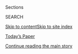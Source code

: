 <div id="app">

<div>

<div class="NYTAppHideMasthead css-zz1s19 e1suatyy0">

<div class="section css-ui9rw0 e1suatyy2">

<div class="css-11hrj97 er09x8g0">

<div class="css-6n7j50">

</div>

<span class="css-1dv1kvn">Sections</span>

<div class="css-10488qs">

<span class="css-1dv1kvn">SEARCH</span>

</div>

[Skip to content](#site-content)[Skip to site
index](#site-index)

</div>

<div class="css-10698na e1huz5gh0">

</div>

</div>

<div id="masthead-bar-one" class="section hasLinks css-15hmgas e1csuq9d3">

<div class="css-uqyvli e1csuq9d0">

</div>

<div class="css-1uqjmks e1csuq9d1">

</div>

<div class="css-9e9ivx">

[](https://myaccount.nytimes3xbfgragh.onion/auth/login?response_type=cookie&client_id=vi)

</div>

<div class="css-1bvtpon e1csuq9d2">

[Today’s Paper](https://www.nytimes3xbfgragh.onion/section/todayspaper)

</div>

</div>

</div>

</div>

<div data-aria-hidden="false">

<div id="site-content" data-role="main">

<div class="css-1ffjgkm">

</div>

<div id="top-wrapper" class="css-15p45cc eaca97t0" type="top">

<div id="top-slug" class="css-19x0jxb eaca97t1" hidden="">

Advertisement

</div>

[Continue reading the main
story](#after-top)

<div class="ad top-wrapper" style="text-align:center;height:100%;display:block;min-height:90px">

<div id="top" class="place-ad" data-position="top" data-size-key="top">

</div>

</div>

<div id="after-top">

</div>

</div>

<div id="collection-the-82320-issue" class="section css-15h4p1b e9abtgs0">

<div class="css-1j21atc e1svk9qx1">

<div class="css-fmiefx e1svk9qx2">

<div class="css-1hk7r2m eu54l5x0">

<div id="sponsor-wrapper" class="css-7a1pgi eaca97t0" type="sponsor" hidden="">

<div id="sponsor-slug" class="css-1l4mleb eaca97t1" hidden="">

Supported by

</div>

[Continue reading the main
story](#after-sponsor)

<div id="sponsor" class="ad sponsor-wrapper" style="text-align:left;height:100%;display:block">

</div>

<div id="after-sponsor">

</div>

</div>

</div>

### <span class="css-15smmd5 ezz4tcd1">[Magazine](/section/magazine)</span>

</div>

<div class="css-nfcc9b e1svk9qx3">

<div class="css-vl9dhg e1svk9qx5">

<div class="css-1nrhkj6 e1svk9qx6">

# The 8.23.20 Issue

<div class="follow-button-placeholder" data-collection-id="">

</div>

</div>

</div>

</div>

</div>

<div class="css-4svvz1 ekkqrpp0">

<div id="collection-highlights-container" class="section css-18l1u7x e46isfb1">

<div class="template-1 css-gfgt40 ekkqrpp1">

## Highlights

1.  ![<span class="css-13wzayb e1oaj3zl2"><span class="css-1dv1kvn">Credit</span>Kevin
    Cooley for The New York
    Times</span>](https://static01.graylady3jvrrxbe.onion/images/2020/08/23/magazine/23mag-Border-image/23mag-Border-image-jumbo.jpg)
    
    <div class="css-gjijuv">
    
    ### Feature
    
    ## [How U.S. Policy Turned the Sonoran Desert Into a Graveyard for Migrants](/2020/08/18/magazine/border-crossing.html)
    
    Roberto Primero Luis set out across the U.S.-Mexico border last year
    as previous Guatemalan migrants had. But the crossing has
    changed.
    
    <span class="css-1oaezp0"></span><span class="css-1q6w006 e4e4i5l3"></span><span class="css-9voj2j">By
    <span class="css-1baulvz last-byline" itemprop="name">James
    Verini</span></span>
    
    </div>

2.  ![<span class="css-1samh1w e1oaj3zl2"><span class="css-1dv1kvn">Credit</span>Levon
    Biss for The New York
    Times</span>](https://static01.graylady3jvrrxbe.onion/images/2020/08/23/magazine/23mag-orthotropics/23mag-orthotropics-videoLarge-v2.jpg)
    
    <div class="css-10wtrbd">
    
    ### Feature
    
    ## [How Two British Orthodontists Became Celebrities to Incels](/2020/08/20/magazine/teeth-mewing-incels.html)
    
    The Mews, a father-son team of orthodontists, have an unusual theory
    about the source of crooked teeth — one that has earned them a
    following in some of the darker corners of the
    internet.
    
    <span class="css-1oaezp0"></span><span class="css-1q6w006 e4e4i5l3"></span><span class="css-9voj2j">By
    <span class="css-1baulvz last-byline" itemprop="name">William
    Brennan</span></span>
    
    </div>

3.  ![<span class="css-1samh1w e1oaj3zl2"><span class="css-1dv1kvn">Credit</span>Illustration
    by Tomer
    Hanuka</span>](https://static01.graylady3jvrrxbe.onion/images/2020/08/23/magazine/23mag-boogaloo-homepagepromo/23mag-boogaloo-homepagepromo-videoLarge-v3.jpg)
    
    <div class="css-10wtrbd">
    
    ## [Inside the Boogaloo: America's Extremely Online Extremists](/interactive/2020/08/19/magazine/boogaloo.html)
    
    It started as an internet meme. Then waves of political unrest gave
    adherents of the Boogaloo a chance to test their theories about the
    collapse of American society — with violent
    results.
    
    <span class="css-1oaezp0"></span><span class="css-1q6w006 e4e4i5l3"></span><span class="css-9voj2j">By
    <span class="css-1baulvz last-byline" itemprop="name">Leah
    Sottile</span></span>
    
    </div>

4.  ![<span class="css-1samh1w e1oaj3zl2"><span class="css-1dv1kvn">Credit</span>Photo
    illustration by Chris
    Burnett</span>](https://static01.graylady3jvrrxbe.onion/images/2020/08/23/magazine/23mag-screenland/23mag-screenland-videoLarge-v4.png)
    
    <div class="css-10wtrbd">
    
    ### Screenland
    
    ## [The Axios Interview Showed Us an Important Threshold for the President](/2020/08/19/magazine/trump-axios-interview.html)
    
    Jonathan Swan confronted Donald Trump with unwelcome facts and
    revealed what he is willing to acknowledge as
    true.
    
    <span class="css-1oaezp0"></span><span class="css-1q6w006 e4e4i5l3"></span><span class="css-9voj2j">By
    <span class="css-1baulvz last-byline" itemprop="name">Mattathias
    Schwartz</span></span>
    
    </div>

</div>

<div class="css-1xdhyk6 e46isfb0">

<div class="css-zk12ih ef6si7p0">

1.  ### Poem
    
    ![<span class="css-2s0ord e1oaj3zl2"><span class="css-1dv1kvn">Credit</span></span>](https://static01.graylady3jvrrxbe.onion/images/2020/08/23/magazine/23mag-poem-1/23mag-poem-1-videoLarge.png)
    
    <div class="css-10wtrbd">
    
    ## [Poem: Some Girls](/2020/08/20/magazine/poem-some-girls.html)
    
    A poem for the brave people who speak out publicly for respect and
    justice, an anthem for “ferocious mercy” to
    come.
    
    <span class="css-me3p27"></span><span class="css-1q6w006 e4e4i5l3"></span><span class="css-9voj2j">By
    <span class="css-1baulvz" itemprop="name">Alison Luterman</span> and
    <span class="css-1baulvz last-byline" itemprop="name">Naomi Shihab
    Nye</span></span>
    
    </div>

2.  ### The Ethicist
    
    ![<span class="css-2s0ord e1oaj3zl2"><span class="css-1dv1kvn">Credit</span>Illustration
    by Tomi
    Um</span>](https://static01.graylady3jvrrxbe.onion/images/2020/08/23/magazine/23Ethicist/23Ethicist-videoLarge.jpg)
    
    <div class="css-10wtrbd">
    
    ## [Is It OK to Ask Patients for Their Plasma?](/2020/08/18/magazine/is-it-ok-to-ask-patients-for-their-plasma.html)
    
    The magazine’s Ethicist columnist on whether to use patient data to
    solicit antibody donation from members of a community
    disproportionately affected by Covid-19 — and
    more.
    
    <span class="css-me3p27"></span><span class="css-1q6w006 e4e4i5l3"></span><span class="css-9voj2j">By
    <span class="css-1baulvz last-byline" itemprop="name">Kwame Anthony
    Appiah</span></span>
    
    </div>

3.  ### Judge John Hodgman
    
    ![<span class="css-2s0ord e1oaj3zl2"><span class="css-1dv1kvn">Credit</span>Illustration
    by Louise Zergaeng
    Pomeroy</span>](https://static01.graylady3jvrrxbe.onion/images/2019/02/12/magazine/Mag-Hodgman-1/Mag-Hodgman-1-videoLarge.jpg)
    
    <div class="css-10wtrbd">
    
    ## [Judge John Hodgman on Meat Caskets](/2020/08/20/magazine/judge-john-hodgman-on-meat-caskets.html)
    
    Should a wish to have your remains be eaten by great white sharks be
    honored, or is this one seal costume too
    far?
    
    <span class="css-me3p27"></span><span class="css-1q6w006 e4e4i5l3"></span><span class="css-9voj2j">By
    <span class="css-1baulvz last-byline" itemprop="name">Judge John
    Hodgman</span></span>
    
    </div>

4.  ### Studies Show
    
    ![<span class="css-2s0ord e1oaj3zl2"><span class="css-1dv1kvn">Credit</span>Illustration
    by Ori
    Toor</span>](https://static01.graylady3jvrrxbe.onion/images/2020/08/23/magazine/23mag-studies/23mag-studies-videoLarge-v2.jpg)
    
    <div class="css-10wtrbd">
    
    ## [What if We Worried Less About the Accuracy of Coronavirus Tests?](/2020/08/20/magazine/what-if-we-worried-less-about-the-accuracy-of-coronavirus-tests.html)
    
    Regularly using the most accurate tests possible for millions of
    Americans is impractical. Could a shift in approach slow the spread
    of
    infections?
    
    <span class="css-me3p27"></span><span class="css-1q6w006 e4e4i5l3"></span><span class="css-9voj2j">By
    <span class="css-1baulvz last-byline" itemprop="name">Kim
    Tingley</span></span>
    
    </div>

5.  ### Letter of Recommendation
    
    ![<span class="css-2s0ord e1oaj3zl2"><span class="css-1dv1kvn">Credit</span>Trent
    Davis Bailey for The New York
    Times</span>](https://static01.graylady3jvrrxbe.onion/images/2020/08/23/magazine/23mag-LOR/23mag-LOR-videoLarge-v2.jpg)
    
    <div class="css-10wtrbd">
    
    ## [Mountain Time Is the Best Time Zone in America](/2020/08/18/magazine/mountain-time-is-the-best-time-zone-in-america.html)
    
    Not that it needs to prove
    anything.
    
    <span class="css-me3p27"></span><span class="css-1q6w006 e4e4i5l3"></span><span class="css-9voj2j">By
    <span class="css-1baulvz last-byline" itemprop="name">Kyle
    Paoletta</span></span>
    
    </div>

</div>

</div>

<div class="css-1xdhyk6 e46isfb0">

<div class="css-zk12ih ef6si7p0">

1.  ### Tip
    
    ![<span class="css-2s0ord e1oaj3zl2"><span class="css-1dv1kvn">Credit</span>Illustration
    by
    Radio</span>](https://static01.graylady3jvrrxbe.onion/images/2020/08/23/magazine/23Mag-Tip-01/23Mag-Tip-01-videoLarge-v2.jpg)
    
    <div class="css-10wtrbd">
    
    ## [How to Suture a Wound](/2020/08/18/magazine/how-to-suture-a-wound.html)
    
    You can use thread, dental floss, even the hair from a horse’s tail.
    Be sure your needle is in the shape of an
    arc.
    
    <span class="css-me3p27"></span><span class="css-1q6w006 e4e4i5l3"></span><span class="css-9voj2j">By
    <span class="css-1baulvz last-byline" itemprop="name">Malia
    Wollan</span></span>
    
    </div>

2.  ### Eat
    
    ![<span class="css-2s0ord e1oaj3zl2"><span class="css-1dv1kvn">Credit</span>Heami
    Lee for The New York Times. Food stylist: Maggie Ruggiero. Prop
    stylist: Rebecca
    Bartoshesky.</span>](https://static01.graylady3jvrrxbe.onion/images/2020/08/23/magazine/23mag-eat/23mag-eat-videoLarge.jpg)
    
    <div class="css-10wtrbd">
    
    ## [Sabudana Khichdi Is Your New Favorite Comfort Food](/2020/08/19/magazine/sabudana-khichdi-is-your-new-favorite-comfort-food.html)
    
    Perfectly balanced in flavor and texture, this savory tapioca pilaf
    has a secret ingredient you’d never expect: a
    microwave.
    
    <span class="css-me3p27"></span><span class="css-1q6w006 e4e4i5l3"></span><span class="css-9voj2j">By
    <span class="css-1baulvz last-byline" itemprop="name">Samin
    Nosrat</span></span>
    
    </div>

3.  ### Issue 8.23.20
    
    ![<span class="css-2s0ord e1oaj3zl2"><span class="css-1dv1kvn">Credit</span></span>](https://static01.graylady3jvrrxbe.onion/images/2020/08/23/magazine/23mag-btc-promo/23mag-btc-promo-videoLarge.jpg)
    
    <div class="css-10wtrbd">
    
    ## [Behind the Cover: Death in the Desert](/2020/08/21/magazine/behind-the-cover-death-in-the-desert.html)
    
    A look at how U.S. immigration policy has diverted migrants to the
    most dangerous place along the border to try and cross: the Sonoran
    Desert.
    
    <span class="css-me3p27"></span>
    
    </div>

</div>

</div>

</div>

<div id="mid1-wrapper" class="css-1mn4oms eaca97t0" type="rank">

<div id="mid1-slug" class="css-1tag3rd eaca97t1">

Advertisement

</div>

[Continue reading the main
story](#after-mid1)

<div id="mid1" class="ad mid1-wrapper" style="text-align:center;height:100%;display:block">

</div>

<div id="after-mid1">

</div>

</div>

</div>

</div>

</div>

## Site Index

<div>

</div>

## Site Information Navigation

  - [© <span>2020</span> <span>The New York Times
    Company</span>](https://help.nytimes3xbfgragh.onion/hc/en-us/articles/115014792127-Copyright-notice)

<!-- end list -->

  - [NYTCo](https://www.nytco.com/)
  - [Contact
    Us](https://help.nytimes3xbfgragh.onion/hc/en-us/articles/115015385887-Contact-Us)
  - [Work with us](https://www.nytco.com/careers/)
  - [Advertise](https://nytmediakit.com/)
  - [T Brand Studio](http://www.tbrandstudio.com/)
  - [Your Ad
    Choices](https://www.nytimes3xbfgragh.onion/privacy/cookie-policy#how-do-i-manage-trackers)
  - [Privacy](https://www.nytimes3xbfgragh.onion/privacy)
  - [Terms of
    Service](https://help.nytimes3xbfgragh.onion/hc/en-us/articles/115014893428-Terms-of-service)
  - [Terms of
    Sale](https://help.nytimes3xbfgragh.onion/hc/en-us/articles/115014893968-Terms-of-sale)
  - [Site
    Map](https://spiderbites.nytimes3xbfgragh.onion)
  - [Help](https://help.nytimes3xbfgragh.onion/hc/en-us)
  - [Subscriptions](https://www.nytimes3xbfgragh.onion/subscription?campaignId=37WXW)

</div>

</div>
